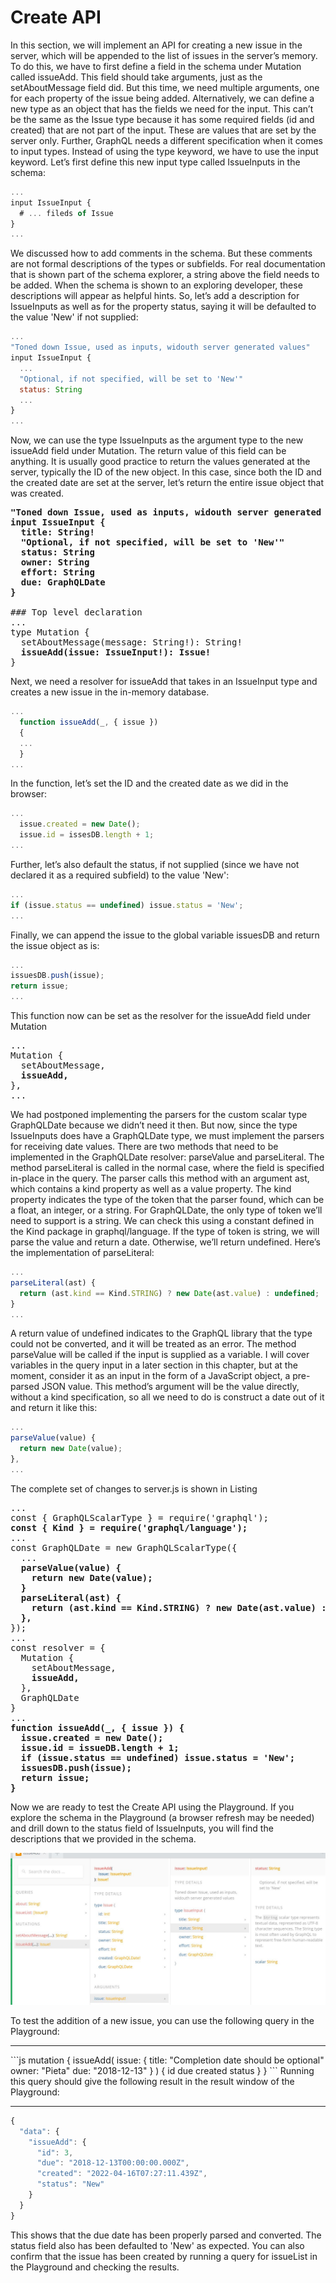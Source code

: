 # Create API 

In this section, we will implement an API for creating a new issue in the server, which will be appended to the list of issues in the server’s memory.
To do this, we have to first define a field in the schema under Mutation called issueAdd. This field should take arguments, just as the setAboutMessage field did. But this time, we need multiple arguments, one for each property of the issue being added. Alternatively, we can define a new type as an object that
has the fields we need for the input. This can’t be the same as the Issue type because it has some required fields (id and created) that are not part of the input. These are values that are set by the server only. Further, GraphQL needs a different specification when it comes to input types. Instead of using the type keyword, we
have to use the input keyword. Let’s first define this new input type called IssueInputs in the schema:

```js
...
input IssueInput {
  # ... fileds of Issue
}
...
```

We discussed how to add comments in the schema. But these comments are not formal descriptions of the types or subfields. For real documentation that is shown part of the schema explorer, a string above the field needs to be added. When the schema is shown to an exploring developer, these descriptions will appear as helpful hints. So, let’s add a description for IssueInputs as well as for the property status, saying it will be defaulted to the value 'New' if not supplied:
  
```js
...
"Toned down Issue, used as inputs, widouth server generated values"
input IssueInput {
  ...
  "Optional, if not specified, will be set to 'New'"
  status: String
  ...
}
...
```

Now, we can use the type IssueInputs as the argument type to the new issueAdd field under Mutation. The return value of this field can be anything. It is usually good practice to return the values generated at the server, typically the ID of the new object. In this case, since both the ID and the created date are set at the
server, let’s return the entire issue object that was created.

<pre>
<b>"Toned down Issue, used as inputs, widouth server generated values"
input IssueInput {
  title: String!
  "Optional, if not specified, will be set to 'New'"
  status: String
  owner: String
  effort: String
  due: GraphQLDate
}</b>

### Top level declaration
...
type Mutation {
  setAboutMessage(message: String!): String!
  <b>issueAdd(issue: IssueInput!): Issue!</b>
}
</pre>

Next, we need a resolver for issueAdd that takes in an IssueInput type and creates a new issue in the in-memory database.

```js
...
  function issueAdd(_, { issue })
  {
  ...
  }
...
```

In the function, let’s set the ID and the created date as we did in the browser:

```js
...
  issue.created = new Date();
  issue.id = issesDB.length + 1;
...
```

Further, let’s also default the status, if not supplied (since we have not declared it as a required subfield) to the value 'New':

```js
...
if (issue.status == undefined) issue.status = 'New'; 
...
```

Finally, we can append the issue to the global variable issuesDB and return the issue object as is:

```js
...
issuesDB.push(issue);
return issue;
...
```

This function now can be set as the resolver for the issueAdd field under Mutation

<pre>
...
Mutation {
  setAboutMessage,
  <b>issueAdd,</b>
},
...
</pre>

We had postponed implementing the parsers for the custom scalar type GraphQLDate because we didn’t need it then. But now, since the type IssueInputs does have a GraphQLDate type, we must implement the parsers for receiving date values. There are two methods that need to be implemented in the GraphQLDate resolver: parseValue and parseLiteral.
The method parseLiteral is called in the normal case, where the field is specified in-place in the query. The parser calls this method with an argument ast, which contains a kind property as well as a value property. The kind property indicates the type of the token that the parser found, which can be a float, an integer, or a string. For GraphQLDate, the only type of token we’ll need to support is a string. We can check this using a constant defined in the Kind package in graphql/language. If the type of token is string, we will parse the value and return a date. Otherwise, we’ll return undefined. Here’s the implementation of parseLiteral:

```js
...
parseLiteral(ast) {
  return (ast.kind == Kind.STRING) ? new Date(ast.value) : undefined;
}
...
```

A return value of undefined indicates to the GraphQL library that the type could not be converted, and it will be treated as an error. 
The method parseValue will be called if the input is supplied as a variable. I will cover variables in the query input in a later section in this chapter, but at the moment, consider it as an input in the form of a JavaScript object, a pre-parsed JSON value. This method’s argument will be the value directly, without a kind
specification, so all we need to do is construct a date out of it and return it like this:

```js
...
parseValue(value) {
  return new Date(value);
},
...
```

The complete set of changes to server.js is shown in Listing

<pre>
...
const { GraphQLScalarType } = require('graphql');
<b>const { Kind } = require('graphql/language');</b>
...
const GraphQLDate = new GraphQLScalarType({
  ...
  <b>parseValue(value) {
    return new Date(value);
  }
  parseLiteral(ast) {
    return (ast.kind == Kind.STRING) ? new Date(ast.value) : undefined;
  },</b>
});
...
const resolver = {
  Mutation {
    setAboutMessage,
  <b>  issueAdd,</b>
  },
  GraphQLDate
}
...
<b>function issueAdd(_, { issue }) {
  issue.created = new Date();
  issue.id = issueDB.length + 1;
  if (issue.status == undefined) issue.status = 'New';
  issuesDB.push(issue);
  return issue;
}</b>
</pre>

Now we are ready to test the Create API using the Playground. If you explore the schema in the Playground (a browser refresh may be needed) and drill down to the status field of IssueInputs, you will find the descriptions that we provided in the schema. 

![schema-showing](./resources/schema-showing-status.JPG)

To test the addition of a new issue, you can use the following query in the Playground:
<hr>
```js
mutation {
  issueAdd(
    issue: {
      title: "Completion date should be optional"
      owner: "Pieta"
      due: "2018-12-13"
    }
  ) {
    id
    due
    created
    status
  }
}
```
Running this query should give the following result in the result window of the Playground:
<hr>

```js
{
  "data": {
    "issueAdd": {
      "id": 3,
      "due": "2018-12-13T00:00:00.000Z",
      "created": "2022-04-16T07:27:11.439Z",
      "status": "New"
    }
  }
}
```

This shows that the due date has been properly parsed and converted. The status field also has been defaulted to 'New' as expected. You can also confirm that the issue has been created by running a query for issueList in the Playground and checking the results.
